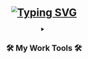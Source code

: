 <!DOCTYPE html>
<html>
<body>
 <h1 align="center">
  <a href="https://git.io/typing-svg">
    <img src="https://readme-typing-svg.demolab.com?font=arial&weight=700&pause=1000&color=21F7EE&background=FFFFFF00&random=false&width=435&separator=%3C&lines=Console.WriteLine(%22Hi!+My+name+is+Jose%F0%9F%91%8B%F0%9F%8F%BC%F0%9F%98%81%22);" alt="Typing SVG" />
  </a>
</h1>
<details align="center">
  <summary><h2 align="center">🛠️ My Work Tools 🛠️</h2></summary>
  <p>
  🧑🏽‍💻Programming and Markup Languages📱
  <p align="center">
  <img src="https://skillicons.dev/icons?i=html,css,cs,js,bootstrap"/>
</p>
 <p>
  🧑🏽‍🎨Software and Tools🧰
 <p align="center">
  <img src="https://skillicons.dev/icons?i=git,github,figma,visualstudio,vscode"/>
</p>


  </p>
</details>

</body>
</html>


